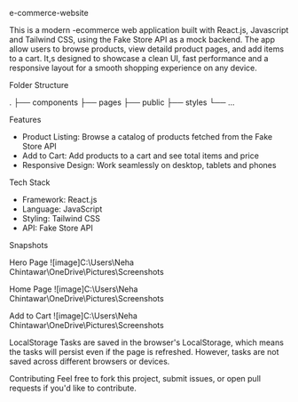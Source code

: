 e-commerce-website

This is a modern -ecommerce web application built with React.js, Javascript and Tailwind CSS, using the Fake Store API as a mock backend. The app allow users to browse products, view detaild product pages, and add items to a cart. It,s designed to showcase a clean UI, fast performance and a responsive layout for a smooth shopping experience on any device.

Folder Structure

.
├── components
├── pages
├── public
├── styles
└── ...

Features

- Product Listing: Browse a catalog of products fetched from the Fake Store API
- Add to Cart: Add products to a cart and see total items and price
- Responsive Design: Work seamlessly on desktop, tablets and phones

Tech Stack
- Framework: React.js
- Language: JavaScript
- Styling: Tailwind CSS
- API: Fake Store API

Snapshots

Hero Page
![image]C:\Users\Neha Chintawar\OneDrive\Pictures\Screenshots

Home Page
![image]C:\Users\Neha Chintawar\OneDrive\Pictures\Screenshots

Add to Cart
![image]C:\Users\Neha Chintawar\OneDrive\Pictures\Screenshots

LocalStorage
Tasks are saved in the browser's LocalStorage, which means the tasks will persist even if the page is refreshed. However, tasks are not saved across different browsers or devices.

Contributing
Feel free to fork this project, submit issues, or open pull requests if you'd like to contribute.
